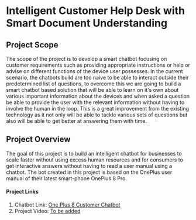 # Intelligent Customer Help Desk with Smart Document Understanding

## Project Scope

The scope of the project is to develop a smart chatbot focusing on customer requirements such as providing appropriate instructions or help or advise on different functions of the device user possesses. In the current scenario, the chatbots build are too naive to be able to interact outside their predetermined list of questions, to overcome this we are going to build a smart chatbot based solution that will be able to learn on it's own about various important information about the devices and when asked a question be able to provide the user with the relevant information without having to involve the human in the loop. This is a great improvement from the existing technology as it not only will be able to tackle various sets of questions but also will be able to get better at answering them with time.

## Project Overview

The goal of this project is to build an intelligent chatbot for businesses to scale faster without using excess human resources and for consumers to get interactive answers without having to read a user manual using a chatbot.
The bot created in this project is based on the OnePlus user manual of their latest smart-phone OnePlus 8 Pro.

#### Project Links

1. Chatbot Link: [One Plus 8 Customer Chatbot](https://smart-doc-understanding.eu-gb.mybluemix.net/ui/#!/0?socketid=Tsx4fXG1K1MxCHoyAAAv)
2. Project Video: [To be added]()
